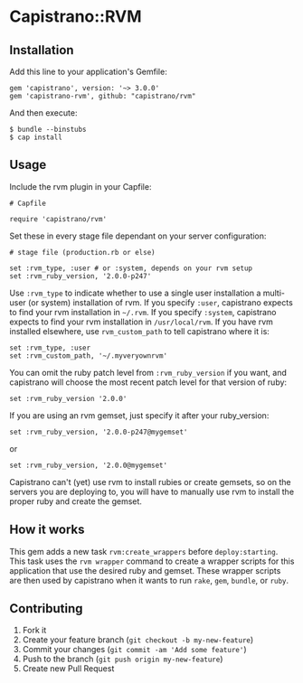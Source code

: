 # Capistrano::RVM

## Installation

Add this line to your application's Gemfile:

    gem 'capistrano', version: '~> 3.0.0'
    gem 'capistrano-rvm', github: "capistrano/rvm"

And then execute:

    $ bundle --binstubs
    $ cap install

## Usage

Include the rvm plugin in your Capfile:

    # Capfile

    require 'capistrano/rvm'

Set these in every stage file dependant on your server configuration:

    # stage file (production.rb or else)

    set :rvm_type, :user # or :system, depends on your rvm setup
    set :rvm_ruby_version, '2.0.0-p247'

Use `:rvm_type` to indicate whether to use a single user installation a multi-
user (or system) installation of rvm. If you specify `:user`, capistrano
expects to find your rvm installation in `~/.rvm`. If you specify `:system`,
capistrano expects to find your rvm installation in `/usr/local/rvm`. If you
have rvm installed elsewhere, use `rvm_custom_path` to tell capistrano where
it is:

    set :rvm_type, :user
    set :rvm_custom_path, '~/.myveryownrvm'

You can omit the ruby patch level from `:rvm_ruby_version` if you want, and
capistrano will choose the most recent patch level for that version of ruby:

    set :rvm_ruby_version '2.0.0'

If you are using an rvm gemset, just specify it after your ruby_version:

    set :rvm_ruby_version, '2.0.0-p247@mygemset'

or

    set :rvm_ruby_version, '2.0.0@mygemset'

Capistrano can't (yet) use rvm to install rubies or create gemsets, so on the
servers you are deploying to, you will have to manually use rvm to install
the proper ruby and create the gemset.


## How it works

This gem adds a new task `rvm:create_wrappers` before `deploy:starting`. This
task uses the `rvm wrapper` command to create a wrapper scripts for this
application that use the desired ruby and gemset. These wrapper scripts are
then used by capistrano when it wants to run `rake`, `gem`, `bundle`, or
`ruby`.

## Contributing

1. Fork it
2. Create your feature branch (`git checkout -b my-new-feature`)
3. Commit your changes (`git commit -am 'Add some feature'`)
4. Push to the branch (`git push origin my-new-feature`)
5. Create new Pull Request
